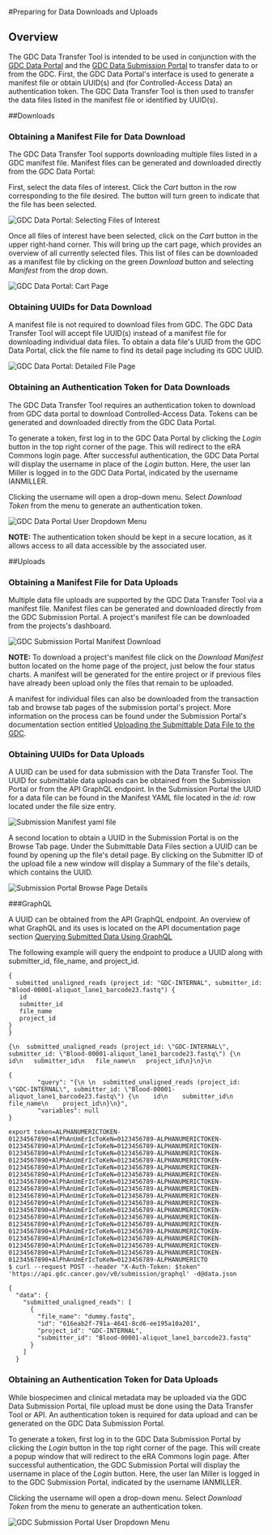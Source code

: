 #Preparing for Data Downloads and Uploads

## Overview

The GDC Data Transfer Tool is intended to be used in conjunction with the [GDC Data Portal](https://portal.gdc.cancer.gov) and the [GDC Data Submission Portal](https://portal.gdc.cancer.gov/submission/) to transfer data to or from the GDC. First, the GDC Data Portal&#39;s interface is used to generate a manifest file or obtain UUID(s) and (for Controlled-Access Data) an authentication token. The GDC Data Transfer Tool is then used to transfer the data files listed in the manifest file or identified by UUID(s).

##Downloads

### Obtaining a Manifest File for Data Download

The GDC Data Transfer Tool supports downloading multiple files listed in a GDC manifest file. Manifest files can be generated and downloaded directly from the GDC Data Portal:

First, select the data files of interest. Click the _Cart_ button in the row corresponding to the file desired. The button will turn green to indicate that the file has been selected.

![GDC Data Portal: Selecting Files of Interest](../images/09-15_Data-Portal-File-Selection.png "Selecting Files of Interest")

Once all files of interest have been selected, click on the _Cart_ button in the upper right-hand corner. This will bring up the cart page, which provides an overview of all currently selected files. This list of files can be downloaded as a manifest file by clicking on the green _Download_ button and selecting _Manifest_ from the drop down.

![GDC Data Portal: Cart Page](../images/09-15-v2_Data-Portal-Cart-Page.png)

### Obtaining UUIDs for Data Download

A manifest file is not required to download files from GDC. The GDC Data Transfer Tool will accept file UUID(s) instead of a manifest file for downloading individual data files. To obtain a data file's UUID from the GDC Data Portal, click the file name to find its detail page including its GDC UUID.

![GDC Data Portal: Detailed File Page](../images/09-22_Data-portal-file-detail-pagev2.png)

### Obtaining an Authentication Token for Data Downloads

The GDC Data Transfer Tool requires an authentication token to download from GDC data portal to download Controlled-Access Data. Tokens can be generated and downloaded directly from the GDC Data Portal.

To generate a token, first log in to the GDC Data Portal by clicking the _Login_ button in the top right corner of the page. This will redirect to the eRA Commons login page. After successful authentication, the GDC Data Portal will display the username in place of the _Login_ button. Here, the user Ian Miller is logged in to the GDC Data Portal, indicated by the username IANMILLER.

Clicking the username will open a drop-down menu. Select _Download Token_ from the menu to generate an authentication token.

![GDC Data Portal User Dropdown Menu](../images/auth_example_download_token-2.png)

<!---**GDC Data Portal User Dropdown Menu**--->

**NOTE:** The authentication token should be kept in a secure location, as it allows access to all data accessible by the associated user.

##Uploads

### Obtaining a Manifest File for Data Uploads

Multiple data file uploads are supported by the GDC Data Transfer Tool via a manifest file. Manifest files can be generated and downloaded directly from the GDC Submission Portal. A project's manifest file can be downloaded from the projects's dashboard.

![GDC Submission Portal Manifest Download](../images/10-10-16_manifest_upload.png)

<!---**GDC Submission Portal Manifest Download**--->

**NOTE:** To download a project's manifest file click on the _Download Manifest_ button located on the home page of the project, just below the four status charts. A manifest will be generated for the entire project or if previous files have already been upload only the files that remain to be uploaded.

A manifest for individual files can also be downloaded from the transaction tab and browse tab pages of the submission portal's project. More information on the process can be found under the Submission Portal's documentation section entitled [Uploading the Submittable Data File to the GDC](https://docs.gdc.cancer.gov/Data_Submission_Portal/Users_Guide/Data_Submission_Walkthrough/#uploading-the-submittable-data-file-to-the-gdc).

### Obtaining UUIDs for Data Uploads

A UUID can be used for data submission with the Data Transfer Tool. The UUID for submittable data uploads can be obtained from the Submission Portal or from the API GraphQL endpoint. In the Submission Portal the UUID for a data file can be found in the Manifest YAML file located in the _id:_ row located under the file size entry.

![Submission Manifest yaml file](../images/10-18_yaml_submission_UUID_example.png)

A second location to obtain a UUID in the Submission Portal is on the Browse Tab page. Under the Submittable Data Files section a UUID can be found by opening up the file's detail page. By clicking on the Submitter ID of the upload file a new window will display a Summary of the file's details, which contains the UUID.

![Submission Portal Browse Page Details](../images/submission_portal_browse_page_UUID.png)

###GraphQL

A UUID can be obtained from the API GraphQL endpoint. An overview of what GraphQL and its uses is located on the API documentation page section [Querying Submitted Data Using GraphQL](https://docs.gdc.cancer.gov/API/Users_Guide/Submission/#querying-submitted-data-using-graphql)

The following example will query the endpoint to produce a UUID along with submitter_id, file_name, and project_id.

```GraphQl_Bare
{
  submitted_unaligned_reads (project_id: "GDC-INTERNAL", submitter_id: "Blood-00001-aliquot_lane1_barcode23.fastq") {
   id
   submitter_id
   file_name
   project_id
}
}
```

```Escaped_Json
{\n  submitted_unaligned_reads (project_id: \"GDC-INTERNAL\", submitter_id: \"Blood-00001-aliquot_lane1_barcode23.fastq\") {\n   id\n   submitter_id\n   file_name\n   project_id\n}\n}\n

```

```Query_json
{
        "query": "{\n \n  submitted_unaligned_reads (project_id: \"GDC-INTERNAL\", submitter_id: \"Blood-00001-aliquot_lane1_barcode23.fastq\") {\n    id\n    submitter_id\n    file_name\n    project_id\n}\n}",
        "variables": null
}
```

```Shell_command
export token=ALPHANUMERICTOKEN-01234567890+AlPhAnUmErIcToKeN=0123456789-ALPHANUMERICTOKEN-01234567890+AlPhAnUmErIcToKeN=0123456789-ALPHANUMERICTOKEN-01234567890+AlPhAnUmErIcToKeN=0123456789-ALPHANUMERICTOKEN-01234567890+AlPhAnUmErIcToKeN=0123456789-ALPHANUMERICTOKEN-01234567890+AlPhAnUmErIcToKeN=0123456789-ALPHANUMERICTOKEN-01234567890+AlPhAnUmErIcToKeN=0123456789-ALPHANUMERICTOKEN-01234567890+AlPhAnUmErIcToKeN=0123456789-ALPHANUMERICTOKEN-01234567890+AlPhAnUmErIcToKeN=0123456789-ALPHANUMERICTOKEN-01234567890+AlPhAnUmErIcToKeN=0123456789-ALPHANUMERICTOKEN-01234567890+AlPhAnUmErIcToKeN=0123456789-ALPHANUMERICTOKEN-01234567890+AlPhAnUmErIcToKeN=0123456789-ALPHANUMERICTOKEN-01234567890+AlPhAnUmErIcToKeN=0123456789-ALPHANUMERICTOKEN-01234567890+AlPhAnUmErIcToKeN=0123456789-ALPHANUMERICTOKEN-01234567890+AlPhAnUmErIcToKeN=0123456789-ALPHANUMERICTOKEN-01234567890+AlPhAnUmErIcToKeN=0123456789-ALPHANUMERICTOKEN-01234567890+AlPhAnUmErIcToKeN=0123456789-ALPHANUMERICTOKEN-01234567890+AlPhAnUmErIcToKeN=0123456789-ALPHANUMERICTOKEN-01234567890+AlPhAnUmErIcToKeN=0123456789-ALPHANUMERICTO
$ curl --request POST --header "X-Auth-Token: $token" 'https://api.gdc.cancer.gov/v0/submission/graphql' -d@data.json
```

```API_Response
{
  "data": {
    "submitted_unaligned_reads": [
      {
        "file_name": "dummy.fastq",
        "id": "616eab2f-791a-4641-8cd6-ee195a10a201",
        "project_id": "GDC-INTERNAL",
        "submitter_id": "Blood-00001-aliquot_lane1_barcode23.fastq"
      }
    ]
  }
```

### Obtaining an Authentication Token for Data Uploads

While biospecimen and clinical metadata may be uploaded via the GDC Data Submission Portal, file upload must be done using the Data Transfer Tool or API. An authentication token is required for data upload and can be generated on the GDC Data Submission Portal.

To generate a token, first log in to the GDC Data Submission Portal by clicking the _Login_ button in the top right corner of the page. This will create a popup window that will redirect to the eRA Commons login page. After successful authentication, the GDC Submission Portal will display the username in place of the _Login_ button. Here, the user Ian Miller is logged in to the GDC Submission Portal, indicated by the username IANMILLER.

Clicking the username will open a drop-down menu. Select _Download Token_ from the menu to generate an authentication token.

![GDC Submission Portal User Dropdown Menu](../images/10-27_Submission_Portal_Auth_Download_Tab.png)

<!---**GDC Submission Portal User Dropdown Menu**--->
